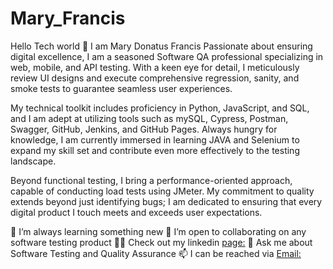 # Mary_Francis


Hello Tech world 👋 I am Mary Donatus Francis
Passionate about ensuring digital excellence, I am a seasoned Software QA professional specializing in web, mobile, and API testing. With a keen eye for detail, I meticulously review UI designs and execute comprehensive regression, sanity, and smoke tests to guarantee seamless user experiences.

My technical toolkit includes proficiency in Python, JavaScript, and SQL, and I am adept at utilizing tools such as mySQL, Cypress, Postman, Swagger, GitHub, Jenkins, and GitHub Pages. Always hungry for knowledge, I am currently immersed in learning JAVA and Selenium to expand my skill set and contribute even more effectively to the testing landscape.

Beyond functional testing, I bring a performance-oriented approach, capable of conducting load tests using JMeter. My commitment to quality extends beyond just identifying bugs; I am dedicated to ensuring that every digital product I touch meets and exceeds user expectations.

🌱 I’m always learning something new
👯 I’m open to collaborating on any software testing product
👨‍💻 Check out my linkedin [page:](https://www.linkedin.com/in/mary-donatus-francis/) 
💬 Ask me about Software Testing and Quality Assurance
📫 I can be reached via [Email:](minniedion@gmail.com)
